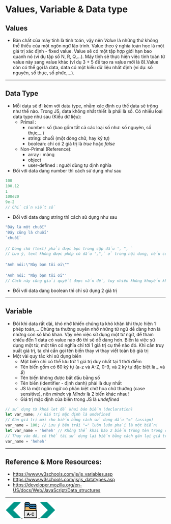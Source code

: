 # Values, Variable & Data type
## Values
- Bản chất của máy tính là tính toán, vậy nên *Value* là những thứ không thể thiếu của một ngôn ngữ lập trình. Value theo ý nghĩa toán học là một giá trị xác định - fixed value. Value sẽ có một tập hợp giới hạn bao quanh nó (ví dụ tập số N, R, Q,...). Máy tính sẽ thực hiện việc tính toán từ value này sang value khác (ví dụ 3 + 5 để tạo ra value mới là 8).Value còn có thể gọi là data, data có một kiểu dữ liệu nhất định (ví dụ: số nguyên, số thực, số phức,...). 

---

## Data Type
- Mỗi data sẽ đi kèm với data type, nhằm xác định cụ thể data sẽ trông như thế nào. Trong JS, data không nhất thiết là phải là số. Có nhiều loại data type như sau (Kiểu dữ liệu):
    - Primal :
        - number: số (bao gồm tất cả các loại số như: số nguyên, số thực,...)
        - string: chuối (một dòng chữ, hay ký tự)
        - boolean: chỉ có 2 giá trị là *true* hoặc *false*
    - Non-Primal (Reference):
        - array : mảng
        - object
        - user-defined : người dùng tự định nghĩa
- Đối với data dạng number thì cách sử dụng như sau
```js
100
100.12
1
100e20
9e-2
// Chỉ cần viết số 
```
- Đối với data dạng string thì cách sử dụng như sau
```js
"Đây là một chuỗi"
'Đây cũng là chuỗi'
`chuỗi`

// Dòng chữ (text) phải được bọc trong cặp dấu ', ", `
// Lưu ý, text không được phép có dấu ',",` ở trong nội dung, nếu có thì phải thay bằng \',\",\` mới hợp lệ

"Anh nói:\"Này bạn tôi ơi\""

'Anh nói: "Này bạn tôi ơi"'
// Cách này cũng giải quyết được vấn đề, tuy nhiên không khuyến khích

```
- Đối với data dạng boolean thì chỉ sử dụng 2 giá trị

---

## Variable
- Đôi khi data rất dài, khó nhớ khiến chúng ta khó khăn khi thực hiện 1 phép toán,... Chúng ta thường xuyên nhớ những từ ngữ dễ dàng hơn là những con số khô khan. Vậy nên việc sử dụng một từ ngữ, để tham chiếu đến 1 data có value nào đó thì sẽ dễ dàng hơn. Biến là việc sử dụng một từ, một tên có nghĩa chỉ tới 1 giá trị cụ thể nào đó. Khi cần truy xuất giá trị, ta chỉ cần gọi tên biến thay vì thay viết toàn bộ giá trị
- Một vài quy tắc khi sử dụng biến
    - Một biến chỉ có thể lưu trữ 1 giá trị duy nhất tại 1 thời điểm
    - Tên biến gồm có 60 ký tự (a-z và A-Z, 0-9, và 2 ký tự đặc biệt là *_* và *$*)
    - Tên biến không được bắt đầu bằng số
    - Tên biến (identifier - định danh) phải là duy nhất
    - JS là một ngôn ngữ có phân biệt chữ hoa chữ thường (case sensitive), nên *mindx* và *Mindx* là 2 biến khác nhau!
    - Giá trị mặc định của biến trong JS là *undefined*
```js
// sử dụng từ khoá let để khai báo biến (declaration)
let var_name; // Giá trị mặc định là undefined
// Gán giá trị mới cho biến bằng cách sử dụng dấu "=" (assign)
var_name = 100; // Lưu ý bên trái "=" luôn luôn phải là một biến!
let var_name = 'heheh' // Không thể khai báo 2 biến trùng tên trong cùng 1 phạm vi!
// Thay vào đó, có thể tái sử dụng lại biến bằng cách gán lại giá trị
var_name = 'heheh'
```

---

## Reference & More Resources: 
* https://www.w3schools.com/js/js_variables.asp
* https://www.w3schools.com/js/js_datatypes.asp
* https://developer.mozilla.org/en-US/docs/Web/JavaScript/Data_structures
---
<!-- Navigator -->
<div>
<a href="Lecture-05.1.Introduction-to-Javascript.md">
    <img width=50 src="../sources/left-arrow.svg" >
</a>
<a href="README.md">
    <img width=50 src="../sources/index.svg" >
</a>
<a href="Lecture-05.3.Operator-Expression-Function.md">
    <img  width=50 src="../sources/right-arrow.svg">
    </a>
</div>
<!-- Navigator -->